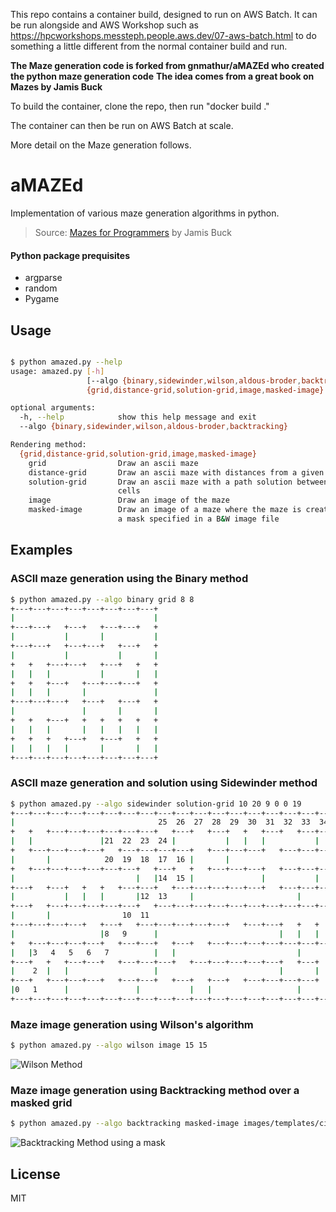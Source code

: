 This repo contains a container build, designed to run on AWS Batch. It can be run alongside and AWS Workshop such as https://hpcworkshops.messteph.people.aws.dev/07-aws-batch.html to do something a little different from the normal container build and run.

**The Maze generation code is forked from gnmathur/aMAZEd who created the python maze generation code**
**The idea comes from a great book on Mazes by Jamis Buck**

To build the container, clone the repo, then run "docker build ."

The container can then be run on AWS Batch at scale.

More detail on the Maze generation follows.

# aMAZEd

Implementation of various maze generation algorithms in python. 

> Source: [Mazes for Programmers][REF1] by Jamis Buck

#### Python package prequisites
* argparse
* random
* Pygame

## Usage

```sh

$ python amazed.py --help
usage: amazed.py [-h]
                 [--algo {binary,sidewinder,wilson,aldous-broder,backtracking}]
                 {grid,distance-grid,solution-grid,image,masked-image} ...

optional arguments:
  -h, --help            show this help message and exit
  --algo {binary,sidewinder,wilson,aldous-broder,backtracking}

Rendering method:
  {grid,distance-grid,solution-grid,image,masked-image}
    grid                Draw an ascii maze
    distance-grid       Draw an ascii maze with distances from a given cell
    solution-grid       Draw an ascii maze with a path solution between two
                        cells
    image               Draw an image of the maze
    masked-image        Draw an image of a maze where the maze is created from
                        a mask specified in a B&W image file
```

## Examples

### ASCII maze generation using the Binary method

```sh
$ python amazed.py --algo binary grid 8 8
+---+---+---+---+---+---+---+---+
|                               |
+---+---+   +---+   +---+---+   +
|           |       |           |
+---+---+   +---+---+   +---+   +
|           |           |       |
+   +   +---+---+   +---+   +   +
|   |   |           |       |   |
+   +   +---+   +---+---+---+   +
|   |   |       |               |
+---+---+---+   +---+   +---+   +
|               |       |       |
+   +   +---+   +   +   +   +   +
|   |   |       |   |   |   |   |
+   +   +   +---+   +---+   +   +
|   |   |   |       |       |   |
+---+---+---+---+---+---+---+---+
```

### ASCII maze generation and solution using Sidewinder method

```sh
$ python amazed.py --algo sidewinder solution-grid 10 20 9 0 0 19
+---+---+---+---+---+---+---+---+---+---+---+---+---+---+---+---+---+---+---+---+
|                                25  26  27  28  29  30  31  32  33  34  35  36 |
+   +   +---+---+---+---+---+---+   +---+   +---+   +   +---+   +---+---+---+   +
|   |               |21  22  23  24 |           |   |   |           |           |
+   +---+---+---+---+   +---+---+---+---+   +---+---+---+   +---+---+---+---+---+
|       |            20  19  18  17  16 |       |                               |
+   +---+---+---+---+---+---+   +---+   +   +---+---+---+   +---+---+---+---+   +
|                           |   |14  15 |               |           |           |
+---+   +---+   +   +   +---+---+   +---+---+---+---+---+   +---+---+---+   +---+
|           |   |   |       |12  13     |                       |               |
+---+   +---+---+---+---+---+   +---+---+---+---+---+---+---+---+---+---+   +---+
|       |                10  11                                         |       |
+---+---+---+---+   +---+   +---+---+---+---+---+   +---+---+   +   +   +---+---+
|                   |8   9      |                           |   |   |           |
+   +---+---+---+---+   +---+---+   +---+   +---+---+---+---+---+---+---+---+   +
|   |3   4   5   6   7          |   |                           |               |
+---+   +   +---+---+   +---+---+---+   +---+---+---+---+---+   +---+   +---+---+
|    2  |   |                   |                           |       |           |
+---+   +---+---+---+   +---+---+   +---+   +---+   +---+---+---+---+   +---+   +
|0   1      |               |           |   |                   |           |   |
+---+---+---+---+---+---+---+---+---+---+---+---+---+---+---+---+---+---+---+---+
```

### Maze image generation using Wilson's algorithm

```sh
$ python amazed.py --algo wilson image 15 15
```

![Wilson Method](/images/ex_wilson.png)

### Maze image generation using Backtracking method over a masked grid

```sh
$ python amazed.py --algo backtracking masked-image images/templates/circle.png
```

![Backtracking Method using a mask](/images/ex_backtracking_masked.png)


License
----
MIT

[REF1]: https://www.amazon.com/Mazes-Programmers-Twisty-Little-Passages/dp/1680500554

